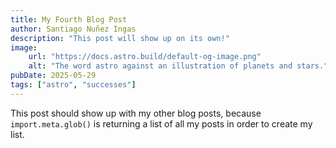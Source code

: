 ```yaml
---
title: My Fourth Blog Post
author: Santiago Nuñez Ingas
description: "This post will show up on its own!"
image:
    url: "https://docs.astro.build/default-og-image.png"
    alt: "The word astro against an illustration of planets and stars."
pubDate: 2025-05-29
tags: ["astro", "successes"]
---
```

This post should show up with my other blog posts, because `import.meta.glob()` is returning a list of all my posts in order to create my list.